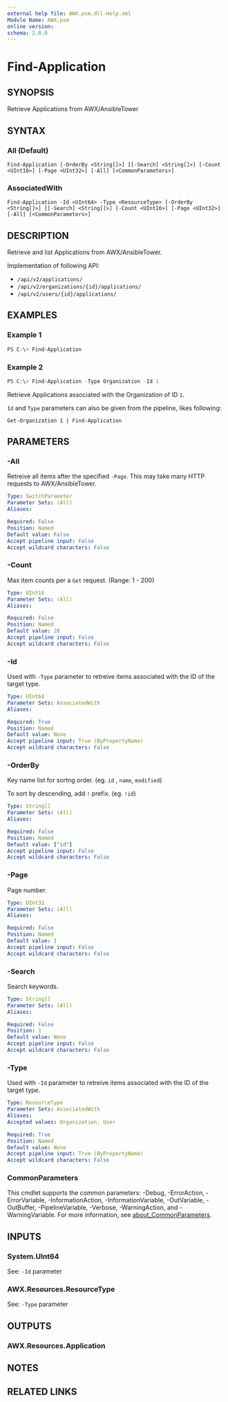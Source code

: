 ```yaml
---
external help file: AWX.psm.dll-Help.xml
Module Name: AWX.psm
online version:
schema: 2.0.0
---
```


# Find-Application

## SYNOPSIS
Retrieve Applications from AWX/AnsibleTower

## SYNTAX

### All (Default)
```
Find-Application [-OrderBy <String[]>] [[-Search] <String[]>] [-Count <UInt16>] [-Page <UInt32>] [-All] [<CommonParameters>]
```

### AssociatedWith
```
Find-Application -Id <UInt64> -Type <ResourceType> [-OrderBy <String[]>] [[-Search] <String[]>] [-Count <UInt16>] [-Page <UInt32>] [-All] [<CommonParameters>]
```

## DESCRIPTION
Retrieve and list Applications from AWX/AnsibleTower.

Implementation of following API:

* `/api/v2/applications/`
* `/api/v2/organizations/{id}/applications/`
* `/api/v2/users/{id}/applications/`

## EXAMPLES

### Example 1
```powershell
PS C:\> Find-Application
```

### Example 2
```powershell
PS C:\> Find-Application -Type Organization -Id 1
```

Retrieve Applications associated with the Organization of ID `1`.

`Id` and `Type` parameters can also be given from the pipeline, likes following:

    Get-Organization 1 | Find-Application

## PARAMETERS

### -All
Retreive all items after the specified `-Page`.
This may take many HTTP requests to AWX/AnsibleTower.

```yaml
Type: SwitchParameter
Parameter Sets: (All)
Aliases:

Required: False
Position: Named
Default value: False
Accept pipeline input: False
Accept wildcard characters: False
```

### -Count

Max item counts per a `Get` request.
(Range: 1 - 200)

```yaml
Type: UInt16
Parameter Sets: (All)
Aliases:

Required: False
Position: Named
Default value: 20
Accept pipeline input: False
Accept wildcard characters: False
```

### -Id
Used with `-Type` parameter to retreive items associated with the ID of the target type.

```yaml
Type: UInt64
Parameter Sets: AssociatedWith
Aliases:

Required: True
Position: Named
Default value: None
Accept pipeline input: True (ByPropertyName)
Accept wildcard characters: False
```

### -OrderBy
Key name list for sortng order. (eg. `id` , `name`, `modified`)

To sort by descending, add `!` prefix. (eg. `!id`)

```yaml
Type: String[]
Parameter Sets: (All)
Aliases:

Required: False
Position: Named
Default value: ["id"]
Accept pipeline input: False
Accept wildcard characters: False
```

### -Page
Page number.

```yaml
Type: UInt32
Parameter Sets: (All)
Aliases:

Required: False
Position: Named
Default value: 1
Accept pipeline input: False
Accept wildcard characters: False
```

### -Search
Search keywords.

```yaml
Type: String[]
Parameter Sets: (All)
Aliases:

Required: False
Position: 1
Default value: None
Accept pipeline input: False
Accept wildcard characters: False
```

### -Type
Used with `-Id` parameter to retreive items associated with the ID of the target type.

```yaml
Type: ResourceType
Parameter Sets: AssociatedWith
Aliases:
Accepted values: Organization, User

Required: True
Position: Named
Default value: None
Accept pipeline input: True (ByPropertyName)
Accept wildcard characters: False
```

### CommonParameters
This cmdlet supports the common parameters: -Debug, -ErrorAction, -ErrorVariable, -InformationAction, -InformationVariable, -OutVariable, -OutBuffer, -PipelineVariable, -Verbose, -WarningAction, and -WarningVariable. For more information, see [about_CommonParameters](http://go.microsoft.com/fwlink/?LinkID=113216).

## INPUTS

### System.UInt64
See: `-Id` parameter

### AWX.Resources.ResourceType
See: `-Type` parameter

## OUTPUTS

### AWX.Resources.Application

## NOTES

## RELATED LINKS
